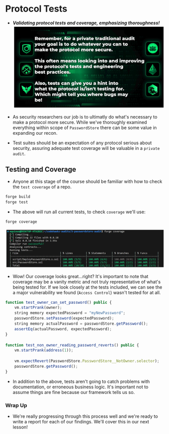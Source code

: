 # Protocol Tests
- ***Validating protocol tests and coverage, emphasizing thoroughness!***
![alt text](<Images/image copy 12.png>)

- As security researchers our job is to ultimatly do what's necessary to make a protocol more secure. While we've thoroughly examined everything within scope of `PasswordStore` there can be some value in expanding our recon.
- Test suites should be an expectation of any protocol serious about security, assuring adequate test coverage will be valuable in a `private audit`.

## Testing and Coverage
- Anyone at this stage of the course should be familiar with how to check the `test coverage` of a repo.

```bash
forge build
forge test
```

- The above will run all current tests, to check `coverage` we'll use:

```bash
forge coverage
```

![alt text](<Images/image copy 13.png>)

- Wow! Our coverage looks great...right? It's important to note that coverage may be a vanity metric and not truly representative of what's being tested for. If we look closely at the tests included, we can see the a major vulnerability we found (`Access Control`) wasn't tested for at all.

```js
function test_owner_can_set_password() public {
    vm.startPrank(owner);
    string memory expectedPassword = "myNewPassword";
    passwordStore.setPassword(expectedPassword);
    string memory actualPassword = passwordStore.getPassword();
    assertEq(actualPassword, expectedPassword);
}

function test_non_owner_reading_password_reverts() public {
    vm.startPrank(address(1));

    vm.expectRevert(PasswordStore.PasswordStore__NotOwner.selector);
    passwordStore.getPassword();
}
```

- In addition to the above, tests aren't going to catch problems with documentation, or erroneous business logic. It's important not to assume things are fine because our framework tells us so.

### Wrap Up
- We're really progressing through this process well and we're ready to write a report for each of our findings. We'll cover this in our next lesson!
